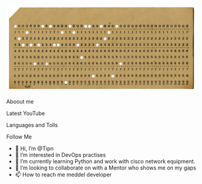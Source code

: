 [![Header](https://github.com/Tipn/Tipn/blob/main/assets/dot_card.jpg)](link)

Aboout me

Latest YouTube 

Languages and Tolls

Follow Me 



- 👋 Hi, I’m @Tipn
- 👀 I’m interested in DevOps practises 
- 🌱 I’m currently learning Python and work with cisco network equipment. 
- 💞️ I’m looking to collaborate on with a Mentor who shows me on my gaps 
- 📫 How to reach me meddel developer 

